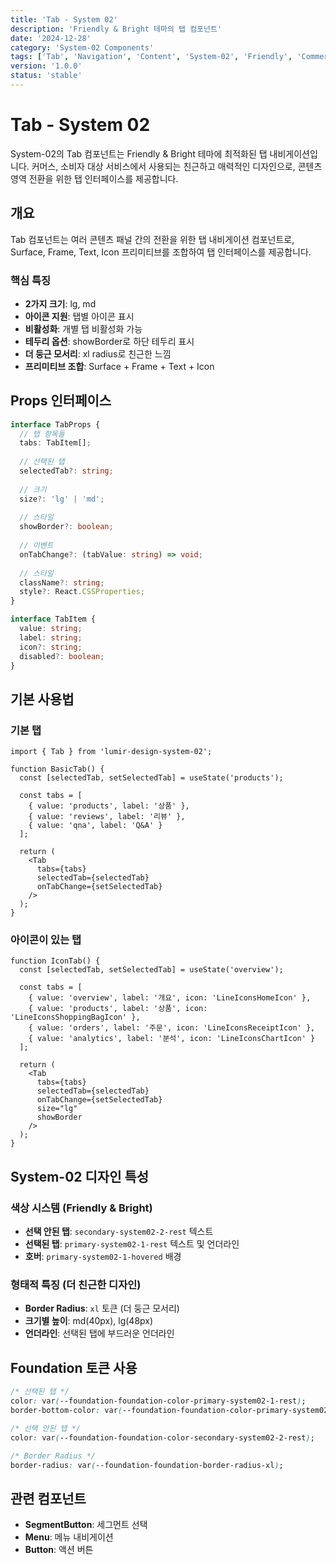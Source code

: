 ```yaml
---
title: 'Tab - System 02'
description: 'Friendly & Bright 테마의 탭 컴포넌트'
date: '2024-12-28'
category: 'System-02 Components'
tags: ['Tab', 'Navigation', 'Content', 'System-02', 'Friendly', 'Commerce']
version: '1.0.0'
status: 'stable'
---
```


# Tab - System 02

System-02의 Tab 컴포넌트는 Friendly & Bright 테마에 최적화된 탭 내비게이션입니다. 커머스, 소비자 대상 서비스에서 사용되는 친근하고 매력적인 디자인으로, 콘텐츠 영역 전환을 위한 탭 인터페이스를 제공합니다.

## 개요

Tab 컴포넌트는 여러 콘텐츠 패널 간의 전환을 위한 탭 내비게이션 컴포넌트로, Surface, Frame, Text, Icon 프리미티브를 조합하여 탭 인터페이스를 제공합니다.

### 핵심 특징

- **2가지 크기**: lg, md
- **아이콘 지원**: 탭별 아이콘 표시
- **비활성화**: 개별 탭 비활성화 가능
- **테두리 옵션**: showBorder로 하단 테두리 표시
- **더 둥근 모서리**: xl radius로 친근한 느낌
- **프리미티브 조합**: Surface + Frame + Text + Icon

## Props 인터페이스

```typescript
interface TabProps {
  // 탭 항목들
  tabs: TabItem[];
  
  // 선택된 탭
  selectedTab?: string;
  
  // 크기
  size?: 'lg' | 'md';
  
  // 스타일
  showBorder?: boolean;
  
  // 이벤트
  onTabChange?: (tabValue: string) => void;
  
  // 스타일
  className?: string;
  style?: React.CSSProperties;
}

interface TabItem {
  value: string;
  label: string;
  icon?: string;
  disabled?: boolean;
}
```

## 기본 사용법

### 기본 탭

```tsx
import { Tab } from 'lumir-design-system-02';

function BasicTab() {
  const [selectedTab, setSelectedTab] = useState('products');
  
  const tabs = [
    { value: 'products', label: '상품' },
    { value: 'reviews', label: '리뷰' },
    { value: 'qna', label: 'Q&A' }
  ];
  
  return (
    <Tab
      tabs={tabs}
      selectedTab={selectedTab}
      onTabChange={setSelectedTab}
    />
  );
}
```

### 아이콘이 있는 탭

```tsx
function IconTab() {
  const [selectedTab, setSelectedTab] = useState('overview');
  
  const tabs = [
    { value: 'overview', label: '개요', icon: 'LineIconsHomeIcon' },
    { value: 'products', label: '상품', icon: 'LineIconsShoppingBagIcon' },
    { value: 'orders', label: '주문', icon: 'LineIconsReceiptIcon' },
    { value: 'analytics', label: '분석', icon: 'LineIconsChartIcon' }
  ];
  
  return (
    <Tab
      tabs={tabs}
      selectedTab={selectedTab}
      onTabChange={setSelectedTab}
      size="lg"
      showBorder
    />
  );
}
```

## System-02 디자인 특성

### 색상 시스템 (Friendly & Bright)

- **선택 안된 탭**: `secondary-system02-2-rest` 텍스트
- **선택된 탭**: `primary-system02-1-rest` 텍스트 및 언더라인
- **호버**: `primary-system02-1-hovered` 배경

### 형태적 특징 (더 친근한 디자인)

- **Border Radius**: `xl` 토큰 (더 둥근 모서리)
- **크기별 높이**: md(40px), lg(48px)
- **언더라인**: 선택된 탭에 부드러운 언더라인

## Foundation 토큰 사용

```css
/* 선택된 탭 */
color: var(--foundation-foundation-color-primary-system02-1-rest);
border-bottom-color: var(--foundation-foundation-color-primary-system02-1-rest);

/* 선택 안된 탭 */
color: var(--foundation-foundation-color-secondary-system02-2-rest);

/* Border Radius */
border-radius: var(--foundation-foundation-border-radius-xl);
```

## 관련 컴포넌트

- **SegmentButton**: 세그먼트 선택
- **Menu**: 메뉴 내비게이션
- **Button**: 액션 버튼 